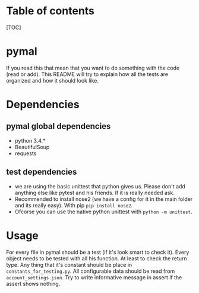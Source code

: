 Table of contents
=================
[TOC]

pymal
==========
If you read this that mean that you want to do something with the code (read or add).
This README will try to explain how all the tests are organized and how it should look like.

Dependencies
===========
pymal global dependencies
-------------------------
* python 3.4.*
* BeautifulSoup
* requests

test dependencies
-----------------
 * we are using the basic unittest that python gives us.
    Please don't add anything else like pytest and his friends. If it is really needed ask.
 * Recommended to install nose2 (we have a config for it in the main folder and its really easy).
    With pip `pip install nose2`.
 * Ofcorse you can use the native python unittest with `python -m unittest`.

Usage
=====
For every file in pymal should be a test (if it's look smart to check it).
Every object needs to be tested with all his function. At least to check the return type.
Any thing that it's constant should be place in `constants_for_testing.py`.
All configurable data should be read from `account_settings.json`.
Try to write informative message in assert if the assert shows nothing.